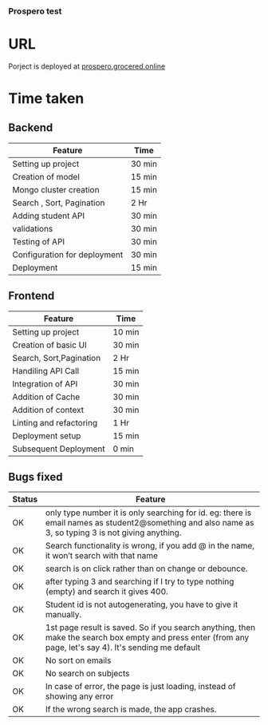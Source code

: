 ### Prospero test

# URL

Porject is deployed at [prospero.grocered.online](https://prospero.grocered.online)

# Time taken

## Backend

| Feature                      | Time   |
| ---------------------------- | ------ |
| Setting up project           | 30 min |
| Creation of model            | 15 min |
| Mongo cluster creation       | 15 min |
| Search , Sort, Pagination    | 2 Hr   |
| Adding student API           | 30 min |
| validations                  | 30 min |
| Testing of API               | 30 min |
| Configuration for deployment | 30 min |
| Deployment                   | 15 min |

## Frontend

| Feature                 | Time   |
| ----------------------- | ------ |
| Setting up project      | 10 min |
| Creation of basic UI    | 30 min |
| Search, Sort,Pagination | 2 Hr   |
| Handiling API Call      | 15 min |
| Integration of API      | 30 min |
| Addition of Cache       | 30 min |
| Addition of context     | 30 min |
| Linting and refactoring | 1 Hr   |
| Deployment setup        | 15 min |
| Subsequent Deployment   | 0 min  |

## Bugs fixed

| Status | Feature                                                                                                                                                   |
| ------ | --------------------------------------------------------------------------------------------------------------------------------------------------------- |
| OK     | only type number it is only searching for id. eg: there is email names as student2@something and also name as 3, so typing 3 is not giving anything.      |
| OK     | Search functionality is wrong, if you add @ in the name, it won’t search with that name                                                                   |
| OK     | search is on click rather than on change or debounce.                                                                                                     |
| OK     | after typing 3 and searching if I try to type nothing (empty) and search it gives 400.                                                                    |
| OK     | Student id is not autogenerating, you have to give it manually.                                                                                           |
| OK     | 1st page result is saved. So if you search anything, then make the search box empty and press enter (from any page, let's say 4). It's sending me default |
| OK     | No sort on emails                                                                                                                                         |
| OK     | No search on subjects                                                                                                                                     |
| OK     | In case of error, the page is just loading, instead of showing any error                                                                                  |
| OK     | If the wrong search is made, the app crashes.                                                                                                             |
